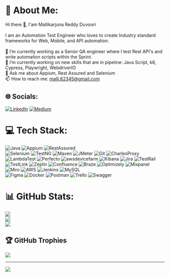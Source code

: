 # 💫 About Me:
Hi there 👋, I'am Mallikarjuna Reddy Duvoori<br><br>I am an Automation Test Engineer who loves to create Industry standard frameworks for Web, Mobile, and API automation.<br><br>🔭 I’m currently working as a Senior QA engineer where I test Rest API's and write automation scripts within the Sprint.<br>👯 I’m currently working on new skills that are in pipeline:  Java Script, k6, Cypress, Playwright, WebdriverIO<br>💬 Ask me about Appium, Rest Assured and Selenium<br>📫 How to reach me: malli.62345@gmail.com


## 🌐 Socials:
[![LinkedIn](https://img.shields.io/badge/LinkedIn-%230077B5.svg?logo=linkedin&logoColor=white)](https://linkedin.com/in/mallikarjunareddyduvoori) [![Medium](https://img.shields.io/badge/Medium-12100E?logo=medium&logoColor=white)](https://medium.com/@@malli.62345) 

# 💻 Tech Stack:
![Java](https://img.shields.io/badge/java-%23ED8B00.svg?style=for-the-badge&logo=java&logoColor=white) 
![Appium](https://img.shields.io/badge/appium-%23ED8B00.svg?style=for-the-badge&logo=appium&logoColor=white) 
![RestAssured](https://img.shields.io/badge/rest%20assured-%23ED8B00.svg?style=for-the-badge&logo=Rest%20Assured&logoColor=white)  
![Selenium](https://img.shields.io/badge/Selenium-%23FF9900.svg?style=for-the-badge&logo=Selenium&logoColor=white) 
![TestNG](https://img.shields.io/badge/TestNG-%23FF9900.svg?style=for-the-badge&logo=TestNG&logoColor=white) 
![Maven](https://img.shields.io/badge/Maven-%23FF9900.svg?style=for-the-badge&logo=Maven&logoColor=white) 
![JMeter](https://img.shields.io/badge/JMeter-%23FF9900.svg?style=for-the-badge&logo=JMeter&logoColor=white) 
![Git](https://img.shields.io/badge/Git-%23FF9900.svg?style=for-the-badge&logo=Git&logoColor=white) 
![CharlesProxy](https://img.shields.io/badge/Charles%20Proxy-%23FF9900.svg?style=for-the-badge&logo=Charles%20Proxy&logoColor=white) 
![LambdaTest](https://img.shields.io/badge/LambdaTest-%23FF9900.svg?style=for-the-badge&logo=LambdaTest&logoColor=white) 
![Perfecto](https://img.shields.io/badge/Perfecto-%23FF9900.svg?style=for-the-badge&logo=Perfecto&logoColor=white) 
![awsdevicefarm](https://img.shields.io/badge/aws%20device%20farm-%23FF9900.svg?style=for-the-badge&logo=aws%20device%20farm&logoColor=white) 
![Kibana](https://img.shields.io/badge/Kibana-%23FF9900.svg?style=for-the-badge&logo=Kibana&logoColor=white) 
![Jira](https://img.shields.io/badge/Jira-%23FF9900.svg?style=for-the-badge&logo=Jira&logoColor=white) 
![TestRail](https://img.shields.io/badge/TestRail-%23FF9900.svg?style=for-the-badge&logo=TestRail&logoColor=white) 
![TestLink](https://img.shields.io/badge/TestLink-%23FF9900.svg?style=for-the-badge&logo=TestLink&logoColor=white) 
![Zeplin](https://img.shields.io/badge/Zeplin-%23FF9900.svg?style=for-the-badge&logo=Zeplin&logoColor=white) 
![Confluence](https://img.shields.io/badge/Confluence-%23FF9900.svg?style=for-the-badge&logo=Confluence&logoColor=white) 
![Braze](https://img.shields.io/badge/Braze-%23FF9900.svg?style=for-the-badge&logo=Braze&logoColor=white) 
![Optimizely](https://img.shields.io/badge/Optimizely-%23FF9900.svg?style=for-the-badge&logo=Optimizely&logoColor=white) 
![Mixpanel](https://img.shields.io/badge/Mixpanel-%23FF9900.svg?style=for-the-badge&logo=Mixpanel&logoColor=white) 
![Miro](https://img.shields.io/badge/Miro-%23FF9900.svg?style=for-the-badge&logo=Miro&logoColor=white) 
![AWS](https://img.shields.io/badge/AWS-%23FF9900.svg?style=for-the-badge&logo=amazon-aws&logoColor=white) 
![Jenkins](https://img.shields.io/badge/jenkins-%232C5263.svg?style=for-the-badge&logo=jenkins&logoColor=white) 
![MySQL](https://img.shields.io/badge/mysql-%2300f.svg?style=for-the-badge&logo=mysql&logoColor=white) 	
![Figma](https://img.shields.io/badge/figma-%23F24E1E.svg?style=for-the-badge&logo=figma&logoColor=white) 
![Docker](https://img.shields.io/badge/docker-%230db7ed.svg?style=for-the-badge&logo=docker&logoColor=white) 
![Postman](https://img.shields.io/badge/Postman-FF6C37?style=for-the-badge&logo=postman&logoColor=white) 
![Trello](https://img.shields.io/badge/Trello-%23026AA7.svg?style=for-the-badge&logo=Trello&logoColor=white) 
![Swagger](https://img.shields.io/badge/-Swagger-%23Clojure?style=for-the-badge&logo=swagger&logoColor=white)

# 📊 GitHub Stats:
![](https://github-readme-stats.vercel.app/api?username=ArjunReddyD&theme=dark&hide_border=true&include_all_commits=true&count_private=true)<br/>
![](https://github-readme-streak-stats.herokuapp.com/?user=ArjunReddyD&theme=dark&hide_border=true)<br/>
![](https://github-readme-stats.vercel.app/api/top-langs/?username=ArjunReddyD&theme=dark&hide_border=true&include_all_commits=true&count_private=true&layout=compact)

## 🏆 GitHub Trophies
![](https://github-profile-trophy.vercel.app/?username=ArjunReddyD&theme=discord&no-frame=false&no-bg=true&margin-w=4)

---
[![](https://visitcount.itsvg.in/api?id=ArjunReddyD&icon=0&color=0)](https://visitcount.itsvg.in)

<!-- Proudly created with GPRM ( https://gprm.itsvg.in ) -->
